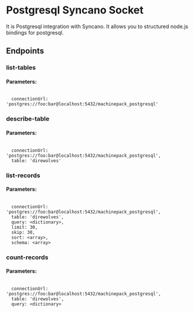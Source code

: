 # Postgresql Syncano Socket

It is Postgresql integration with Syncano. It allows you to structured node.js bindings for postgresql.

## Endpoints

### list-tables

#### Parameters:
```

  connectionUrl: 'postgres://foo:bar@localhost:5432/machinepack_postgresql'
```


### describe-table

#### Parameters:
```

  connectionUrl: 'postgres://foo:bar@localhost:5432/machinepack_postgresql',
  table: 'direwolves'
```


### list-records

#### Parameters:
```

  connectionUrl: 'postgres://foo:bar@localhost:5432/machinepack_postgresql',
  table: 'direwolves',
  query: <dictionary>,
  limit: 30,
  skip: 30,
  sort: <array>,
  schema: <array>
```


### count-records

#### Parameters:
```

  connectionUrl: 'postgres://foo:bar@localhost:5432/machinepack_postgresql',
  table: 'direwolves',
  query: <dictionary>
```

